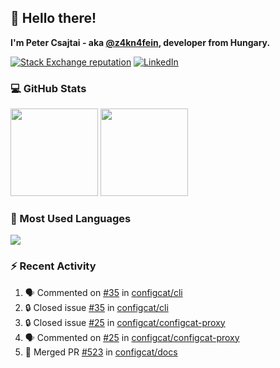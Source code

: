## 👋 Hello there!

**I'm Peter Csajtai - aka [@z4kn4fein](https://github.com/z4kn4fein), developer from Hungary.**

[![Stack Exchange reputation](https://img.shields.io/stackexchange/stackoverflow/r/8700582?color=orange&label=reputation&logo=stackoverflow&style=for-the-badge)](https://stackoverflow.com/users/8700582)
[![LinkedIn](https://img.shields.io/badge/linkedin-%230077B5.svg?style=for-the-badge&logo=linkedin&logoColor=white)](https://www.linkedin.com/in/csajtai-p%C3%A9ter-45395341/)

### 💻 GitHub Stats

<div>
  <img height="140px" src="https://github-readme-stats-pcsajtai.vercel.app/api?username=z4kn4fein&show_icons=true&hide_border=true&count_private=true&custom_title=Stats&theme=dracula&line_height=24&hide_title=true">
  <img height="140px" src="https://streak-stats.demolab.com?user=z4kn4fein&theme=dracula&hide_border=true">
  
</div>

### :toolbox: Most Used Languages

<img src="https://github-readme-stats-pcsajtai.vercel.app/api/top-langs/?username=z4kn4fein&theme=dracula&hide_border=true&layout=compact&langs_count=8&hide_title=true">

### :zap: Recent Activity

<!--START_SECTION:activity-->
1. 🗣 Commented on [#35](https://github.com/configcat/cli/issues/35#issuecomment-2733042149) in [configcat/cli](https://github.com/configcat/cli)
2. 🔒 Closed issue [#35](https://github.com/configcat/cli/issues/35) in [configcat/cli](https://github.com/configcat/cli)
3. 🔒 Closed issue [#25](https://github.com/configcat/configcat-proxy/issues/25) in [configcat/configcat-proxy](https://github.com/configcat/configcat-proxy)
4. 🗣 Commented on [#25](https://github.com/configcat/configcat-proxy/issues/25#issuecomment-2725080757) in [configcat/configcat-proxy](https://github.com/configcat/configcat-proxy)
5. 🎉 Merged PR [#523](https://github.com/configcat/docs/pull/523) in [configcat/docs](https://github.com/configcat/docs)
<!--END_SECTION:activity-->
